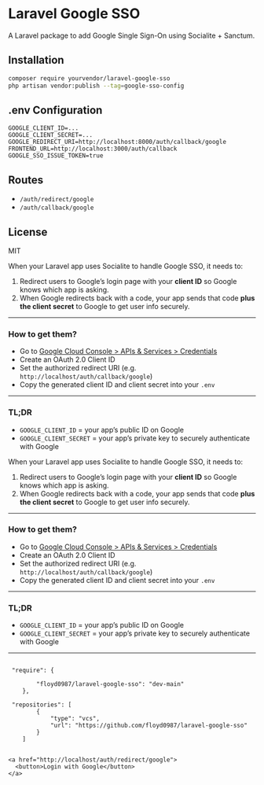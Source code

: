 # Laravel Google SSO

A Laravel package to add Google Single Sign-On using Socialite + Sanctum.

## Installation

```bash
composer require yourvendor/laravel-google-sso
php artisan vendor:publish --tag=google-sso-config
```

## .env Configuration

```
GOOGLE_CLIENT_ID=...
GOOGLE_CLIENT_SECRET=...
GOOGLE_REDIRECT_URI=http://localhost:8000/auth/callback/google
FRONTEND_URL=http://localhost:3000/auth/callback
GOOGLE_SSO_ISSUE_TOKEN=true
```

## Routes

- `/auth/redirect/google`
- `/auth/callback/google`

## License

MIT

When your Laravel app uses Socialite to handle Google SSO, it needs to:

1. Redirect users to Google’s login page with your **client ID** so Google knows which app is asking.
2. When Google redirects back with a code, your app sends that code **plus the client secret** to Google to get user info securely.

---

### How to get them?

* Go to [Google Cloud Console > APIs & Services > Credentials]()
* Create an OAuth 2.0 Client ID
* Set the authorized redirect URI (e.g. `http://localhost/auth/callback/google`)
* Copy the generated client ID and client secret into your `.env`

---

### TL;DR

* `GOOGLE_CLIENT_ID` = your app’s public ID on Google
* `GOOGLE_CLIENT_SECRET` = your app’s private key to securely authenticate with Google

When your Laravel app uses Socialite to handle Google SSO, it needs to:

1. Redirect users to Google’s login page with your **client ID** so Google knows which app is asking.
2. When Google redirects back with a code, your app sends that code **plus the client secret** to Google to get user info securely.

---

### How to get them?

* Go to [Google Cloud Console > APIs & Services > Credentials]()
* Create an OAuth 2.0 Client ID
* Set the authorized redirect URI (e.g. `http://localhost/auth/callback/google`)
* Copy the generated client ID and client secret into your `.env`

---

### TL;DR

* `GOOGLE_CLIENT_ID` = your app’s public ID on Google
* `GOOGLE_CLIENT_SECRET` = your app’s private key to securely authenticate with Google

---

```

 "require": {
   
        "floyd0987/laravel-google-sso": "dev-main"
    },

 "repositories": [
        {
            "type": "vcs",
            "url": "https://github.com/floyd0987/laravel-google-sso"
        }
    ]
```

```

<a href="http://localhost/auth/redirect/google">
  <button>Login with Google</button>
</a>
```
